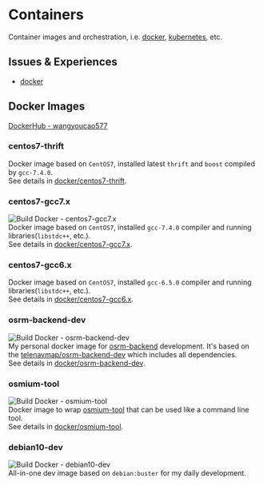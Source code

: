 # Containers
Container images and orchestration, i.e. [docker](https://docs.docker.com/), [kubernetes](https://kubernetes.io/), etc.        

## Issues & Experiences 
- [docker](docker/)


## Docker Images
[DockerHub - wangyoucao577](https://cloud.docker.com/u/wangyoucao577/repository/list)    

### centos7-thrift
Docker image based on `CentOS7`, installed latest `thrift` and `boost` compiled by `gcc-7.4.0`.    
See details in [docker/centos7-thrift](./docker/centos7-thrift/).    

### centos7-gcc7.x
![Build Docker - centos7-gcc7.x](https://github.com/wangyoucao577/containers/workflows/Build%20Docker%20-%20centos7-gcc7.x/badge.svg)    
Docker image based on `CentOS7`, installed `gcc-7.4.0` compiler and running libraries(`libstdc++`, etc.).    
See details in [docker/centos7-gcc7.x](./docker/centos7-gcc7.x/).    

### centos7-gcc6.x
Docker image based on `CentOS7`, installed `gcc-6.5.0` compiler and running libraries(`libstdc++`, etc.).    
See details in [docker/centos7-gcc6.x](./docker/centos7-gcc6.x/).    

### osrm-backend-dev
![Build Docker - osrm-backend-dev](https://github.com/wangyoucao577/containers/workflows/Build%20Docker%20-%20osrm-backend-dev/badge.svg)    
My personal docker image for [osrm-backend](https://github.com/Telenav/osrm-backend) development. It's based on the [telenavmap/osrm-backend-dev](https://github.com/Telenav/osrm-backend/tree/master-telenav/docker-orchestration/osrm-backend-dev) which includes all dependencies.     
See details in [docker/osrm-backend-dev](./docker/osrm-backend-dev/).    

### osmium-tool
![Build Docker - osmium-tool](https://github.com/wangyoucao577/containers/workflows/Build%20Docker%20-%20osmium-tool/badge.svg)      
Docker image to wrap [osmium-tool](https://github.com/osmcode/osmium-tool) that can be used like a command line tool.     
See details in [docker/osmium-tool](./docker/osmium-tool/).    

### debian10-dev
![Build Docker - debian10-dev](https://github.com/wangyoucao577/containers/workflows/Build%20Docker%20-%20debian10-dev/badge.svg)    
All-in-one dev image based on `debian:buster` for my daily development.     
